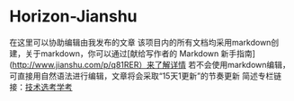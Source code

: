 # Horizon-Jianshu
在这里可以协助编辑由我发布的文章
该项目内的所有文档均采用markdown创建，关于markdown，你可以通过[献给写作者的 Markdown 新手指南](http://www.jianshu.com/p/q81RER）来了解详情
若不会使用markdown编辑，可直接用自然语法进行编辑，文章将会采取“15天1更新”的节奏更新
简述专栏链接：[技术选考学考](http://www.jianshu.com/c/d59e1c2c15a8)

